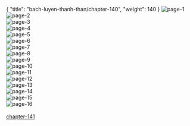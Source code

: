 { "title": "bach-luyen-thanh-than/chapter-140", "weight": 140 }
<img src="bach-luyen-thanh-than_0140_01-fd97a9fda3aee9bd74af22d1c1b359fe.webp" alt="page-1" origin="http://storage.fshare.vn/Test-vechai/1503804257-Bach-Luyen-Thanh-Than-Chapter-136-02.png"><br/>
<img src="bach-luyen-thanh-than_0140_02-19ecf0fd1160f05b40ce43db80148f7a.webp" alt="page-2" origin="http://storage.fshare.vn/Test-vechai/1503804257-Bach-Luyen-Thanh-Than-Chapter-136-03.png"><br/>
<img src="bach-luyen-thanh-than_0140_03-1a2b62894fa1022daa351ac1f6d7df5a.webp" alt="page-3" origin="http://storage.fshare.vn/Test-vechai/1503804257-Bach-Luyen-Thanh-Than-Chapter-136-04.png"><br/>
<img src="bach-luyen-thanh-than_0140_04-fd945b4a0f983adb336be8c3362b64b1.webp" alt="page-4" origin="http://storage.fshare.vn/Test-vechai/1503804257-Bach-Luyen-Thanh-Than-Chapter-136-05.png"><br/>
<img src="bach-luyen-thanh-than_0140_05-e40953e8a5c9db097e041ff0958e15dc.webp" alt="page-5" origin="http://storage.fshare.vn/Test-vechai/1503804257-Bach-Luyen-Thanh-Than-Chapter-136-06.png"><br/>
<img src="bach-luyen-thanh-than_0140_06-006f0a22e956fea9d3ea54507d09d5d0.webp" alt="page-6" origin="http://storage.fshare.vn/Test-vechai/1503804257-Bach-Luyen-Thanh-Than-Chapter-136-07.png"><br/>
<img src="bach-luyen-thanh-than_0140_07-59562c903614b8abd5ad6e07343dd44b.webp" alt="page-7" origin="http://storage.fshare.vn/Test-vechai/1503804257-Bach-Luyen-Thanh-Than-Chapter-136-08.png"><br/>
<img src="bach-luyen-thanh-than_0140_08-07fa4a939c3fb731e2a494c9f3fb2ef2.webp" alt="page-8" origin="http://storage.fshare.vn/Test-vechai/1503804257-Bach-Luyen-Thanh-Than-Chapter-136-09.png"><br/>
<img src="bach-luyen-thanh-than_0140_09-50d4a5c5c1520c3493e01de45f89b5e4.webp" alt="page-9" origin="http://storage.fshare.vn/Test-vechai/1503804257-Bach-Luyen-Thanh-Than-Chapter-136-10.png"><br/>
<img src="bach-luyen-thanh-than_0140_10-6e0eaf5a8e7879ee95da98f9b82473c3.webp" alt="page-10" origin="http://storage.fshare.vn/Test-vechai/1503804257-Bach-Luyen-Thanh-Than-Chapter-136-11.png"><br/>
<img src="bach-luyen-thanh-than_0140_11-0af3a76ba241169ca92a1a34e4f092ae.webp" alt="page-11" origin="http://storage.fshare.vn/Test-vechai/1503804257-Bach-Luyen-Thanh-Than-Chapter-136-12.png"><br/>
<img src="bach-luyen-thanh-than_0140_12-5bc8bafc7ff76cc2d4da60a0231be5b9.webp" alt="page-12" origin="http://storage.fshare.vn/Test-vechai/1503804329-Bach-Luyen-Thanh-Than-Chapter-136-13.png"><br/>
<img src="bach-luyen-thanh-than_0140_13-9ec873df82b18fa2347f4943f52e60c6.webp" alt="page-13" origin="http://storage.fshare.vn/Test-vechai/1503804257-Bach-Luyen-Thanh-Than-Chapter-136-14.png"><br/>
<img src="bach-luyen-thanh-than_0140_14-f0a39e945e87bf6f2e0635dd76976604.webp" alt="page-14" origin="http://storage.fshare.vn/Test-vechai/1503804257-Bach-Luyen-Thanh-Than-Chapter-136-15.png"><br/>
<img src="bach-luyen-thanh-than_0140_15-6dd4f7cf840618993a9181435bd9bb84.webp" alt="page-15" origin="http://storage.fshare.vn/Test-vechai/1503804257-Bach-Luyen-Thanh-Than-Chapter-136-16.png"><br/>
<img src="bach-luyen-thanh-than_0140_16-8674e52df56452a89684578e2d94443f.webp" alt="page-16" origin="http://storage.fshare.vn/Test-vechai/1503804257-Bach-Luyen-Thanh-Than-Chapter-136-17.png"><br/>
<br/><a class="nextchap" href="/bach-luyen-thanh-than/chapter-141">chapter-141</a>
